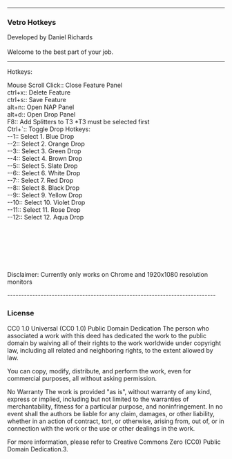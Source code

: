 ---------------------------------------------------------------------------

<h3>Vetro Hotkeys</h3>
Developed by Daniel Richards
<br>
<br>Welcome to the best part of your job.

---------------------------------------------------------------------------

Hotkeys:

Mouse Scroll Click:: Close Feature Panel
<br>ctrl+x:: Delete Feature
<br>ctrl+s:: Save Feature
<br>alt+n:: Open NAP Panel
<br>alt+d:: Open Drop Panel
<br>F8:: Add Splitters to T3 *T3 must be selected first
<br>Ctrl+`:: Toggle Drop Hotkeys:
<br>    --1:: Select 1. Blue Drop
<br>    --2:: Select 2. Orange Drop
<br>    --3:: Select 3. Green Drop
<br>    --4:: Select 4. Brown Drop
<br>    --5:: Select 5. Slate Drop
<br>    --6:: Select 6. White Drop
<br>    --7:: Select 7. Red Drop
<br>    --8:: Select 8. Black Drop
<br>    --9:: Select 9. Yellow Drop
<br>    --10:: Select 10. Violet Drop
<br>    --11:: Select 11. Rose Drop
<br>    --12:: Select 12. Aqua Drop
<br>
<br>
<br>
<br>
<br>
<br>
<br>
<p>Disclaimer: Currently only works on Chrome and 1920x1080 resolution monitors</p>
---------------------------------------------------------------------------
<br><h3>License</h3>

CC0 1.0 Universal (CC0 1.0) Public Domain Dedication
The person who associated a work with this deed has dedicated the work to the public domain by waiving all of their rights to the work worldwide under copyright law, including all related and neighboring rights, to the extent allowed by law.

You can copy, modify, distribute, and perform the work, even for commercial purposes, all without asking permission.

No Warranty
The work is provided "as is", without warranty of any kind, express or implied, including but not limited to the warranties of merchantability, fitness for a particular purpose, and noninfringement. In no event shall the authors be liable for any claim, damages, or other liability, whether in an action of contract, tort, or otherwise, arising from, out of, or in connection with the work or the use or other dealings in the work.

For more information, please refer to Creative Commons Zero (CC0) Public Domain Dedication.3.
